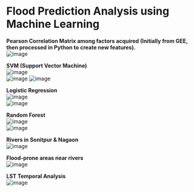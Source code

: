 # Flood Prediction Analysis using Machine Learning  

**Pearson Correlation Matrix among factors acquired (Initially from GEE, then processed in Python to create new features).**  
![image](https://github.com/user-attachments/assets/49da5cd9-8503-4cfb-b469-d58bf39beb6c)  

**SVM (Support Vector Machine)**  
![image](https://github.com/user-attachments/assets/d51eac3f-7d19-4ee0-af3e-6fef1ad970e0)  
![image](https://github.com/user-attachments/assets/145f301c-9c8e-4392-80e0-29cf67737f41)
![image](https://github.com/user-attachments/assets/0a7aee20-6c68-477a-bf86-3e4114f31e2c)

**Logistic Regression**  
![image](https://github.com/user-attachments/assets/fd254669-c232-442d-862b-414c448c5930)  
![image](https://github.com/user-attachments/assets/959a8ee6-f92c-47ee-80c2-59b6d64ab70a)  

**Random Forest**  
![image](https://github.com/user-attachments/assets/54c3e153-7b0c-4812-a601-952b310c7200)  
![image](https://github.com/user-attachments/assets/867c3c50-55d8-47dd-af5a-cd4ea4d962aa)  

**Rivers in Sonitpur & Nagaon**  
![image](https://github.com/user-attachments/assets/a9a5bc94-dd22-401a-8a9a-bba56f687492)  

**Flood-prone areas near rivers**  
![image](https://github.com/user-attachments/assets/ebbec194-fe8f-4c06-9f52-6f2c8193ea7c)  

**LST Temporal Analysis**  
![image](https://github.com/user-attachments/assets/9a39d49a-25db-485e-940f-6715ec8695c6)  
